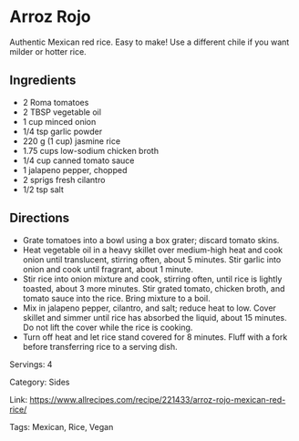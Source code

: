 # Arroz Rojo

Authentic Mexican red rice. Easy to make! Use a different chile if you want milder or hotter rice.

## Ingredients
- 2 Roma tomatoes
- 2 TBSP vegetable oil
- 1 cup minced onion
- 1/4 tsp garlic powder
- 220 g (1 cup) jasmine rice
- 1.75 cups low-sodium chicken broth
- 1/4 cup canned tomato sauce
- 1 jalapeno pepper, chopped
- 2 sprigs fresh cilantro
- 1/2 tsp salt

## Directions
- Grate tomatoes into a bowl using a box grater; discard tomato skins.
- Heat vegetable oil in a heavy skillet over medium-high heat and cook onion until translucent, stirring often, about 5 minutes. Stir garlic into onion and cook until fragrant, about 1 minute.
- Stir rice into onion mixture and cook, stirring often, until rice is lightly toasted, about 3 more minutes. Stir grated tomato, chicken broth, and tomato sauce into the rice. Bring mixture to a boil.
- Mix in jalapeno pepper, cilantro, and salt; reduce heat to low. Cover skillet and simmer until rice has absorbed the liquid, about 15 minutes. Do not lift the cover while the rice is cooking.
- Turn off heat and let rice stand covered for 8 minutes. Fluff with a fork before transferring rice to a serving dish.

Servings: 4

Category: Sides

Link: https://www.allrecipes.com/recipe/221433/arroz-rojo-mexican-red-rice/

Tags: Mexican, Rice, Vegan
